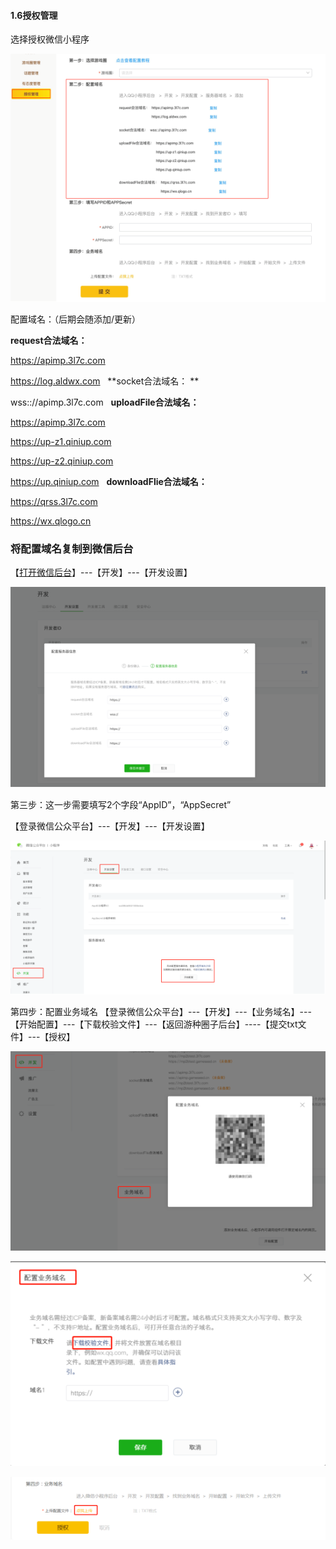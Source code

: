 #### 1.6授权管理

选择授权微信小程序

![图片](./image/6feb8257-d0e5-4d27-a43d-ca0de967ecf9.015.png)

配置域名：（后期会随添加/更新）

**request合法域名：** 

https://apimp.3l7c.com

https://log.aldwx.com
 
**socket合法域名： **

wss:://apimp.3l7c.com
 
**uploadFile合法域名：** 

https://apimp.3l7c.com

https://up-z1.qiniup.com

https://up-z2.qiniup.com

https://up.qiniup.com
 
**downloadFlie合法域名：** 

https://qrss.3l7c.com

https://wx.qlogo.cn

### 将配置域名复制到微信后台
【[打开微信后台](https://mp.weixin.qq.com)】---【开发】---【开发设置】

![图片](./image/6feb8257-d0e5-4d27-a43d-ca0de967ecf9.016.png)

第三步：这一步需要填写2个字段“AppID”，“AppSecret”

【登录微信公众平台】---【开发】---【开发设置】

![图片](./image/6feb8257-d0e5-4d27-a43d-ca0de967ecf9.017.png)

第四步：配置业务域名
【登录微信公众平台】---【开发】---【业务域名】---【开始配置】---【下载校验文件】---【返回游种圈子后台】----【提交txt文件】---【授权】

![图片](./image/6feb8257-d0e5-4d27-a43d-ca0de967ecf9.018.png)

![图片](./image/6feb8257-d0e5-4d27-a43d-ca0de967ecf9.019.png)

![图片](./image/6feb8257-d0e5-4d27-a43d-ca0de967ecf9.020.png)